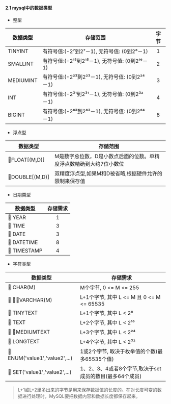 #### 2.1 mysql中的数据类型

* 整型

| 数据类型 | 存储范围 | 字节 |
| -- | --- | :-: |
|TINYINT| 有符号值:(-2⁷到2⁷－1), 无符号值: (0到2⁸－1) | 1 |
|SMALLINT| 有符号值:(-2¹⁵到2¹⁵－1), 无符号值: (0到2¹⁶－1) | 2 |
|MEDIUMINT| 有符号值:(-2²³到2²³－1), 无符号值: (0到2²⁴－1) | 3 |
|INT| 有符号值:(-2³¹到2³¹－1), 无符号值: (0到2³²－1) | 4 |
|BIGINT| 有符号值:(-2⁶³到2⁶³－1), 无符号值: (0到2⁶⁴－1) | 8 |

* 浮点型

| 数据类型 | 存储范围 |
| -- | --- |
|FLOAT[(M,D)]| M是数字总位数，D是小数点后面的位数。单精度浮点数精确到大约7位小数位 |
|DOUBLE[(M,D)]| 双精度浮点型,如果M和D被省略,根据硬件允许的限制来保存值 |

* 日期类型

| 数据类型 | 存储需求 |
| - | :-: |
| YEAR | 1 |
| TIME | 3 |
| DATE | 3 |
| DATETIME | 8 |
| TIMESTAMP | 4 |

* 字符类型

| 数据类型 | 存储需求 |
| - | - |
| CHAR(M) | M个字节, 0 <= M <= 255 |
| VARCHAR(M) | L+1个字节, 其中 L <= M 且 0 <= M <= 65535 |
| TINYTEXT | L+1个字节, 其中 L < 2⁸ |
| TEXT | L+2个字节, 其中 L < 2¹⁶ |
| MEDIUMTEXT | L+3个字节, 其中 L < 2²⁴ |
| LONGTEXT | L+4个字节, 其中 L < 2³² |
| ENUM('value1','value2',...) | 1或2个字节, 取决于枚举值的个数(最多65535个值) |
| SET('value1','value2',...) | 1、2、3、4或者8个字节,取决于set成员的数目(最多64个成员) |
> L+1或L+2里多出来的字节是用来保存数据值的长度的。在对长度可变的数据进行处理时，MySQL要把数据内容和数据长度都保存起来。
